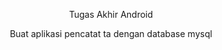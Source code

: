 <p align="center">Tugas Akhir Android</p>
<p align="center">Buat aplikasi pencatat ta dengan database mysql</p>
